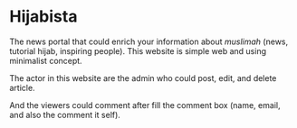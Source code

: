 # Hijabista
The news portal that could enrich your information about _muslimah_ (news, tutorial hijab, inspiring people).
This website is simple web and using minimalist concept.

The actor in this website are the admin who could post, edit, and delete article.

And the viewers could comment after fill the comment box (name, email, and also the comment it self).
